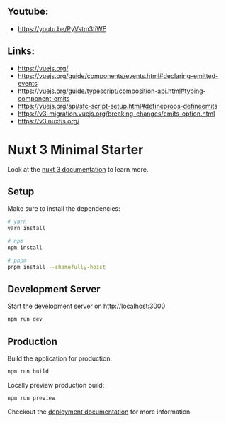## Youtube:
- https://youtu.be/PyVstm3tiWE

## Links:
- https://vuejs.org/
- https://vuejs.org/guide/components/events.html#declaring-emitted-events
- https://vuejs.org/guide/typescript/composition-api.html#typing-component-emits
- https://vuejs.org/api/sfc-script-setup.html#defineprops-defineemits
- https://v3-migration.vuejs.org/breaking-changes/emits-option.html
- https://v3.nuxtjs.org/

# Nuxt 3 Minimal Starter

Look at the [nuxt 3 documentation](https://v3.nuxtjs.org) to learn more.

## Setup

Make sure to install the dependencies:

```bash
# yarn
yarn install

# npm
npm install

# pnpm
pnpm install --shamefully-hoist
```

## Development Server

Start the development server on http://localhost:3000

```bash
npm run dev
```

## Production

Build the application for production:

```bash
npm run build
```

Locally preview production build:

```bash
npm run preview
```

Checkout the [deployment documentation](https://v3.nuxtjs.org/guide/deploy/presets) for more information.
